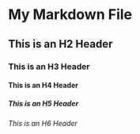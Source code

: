 # My Markdown File
## This is an H2 Header  
### This is an H3 Header  
#### This is an H4 Header  
##### This is an H5 Header  
###### This is an H6 Header  
